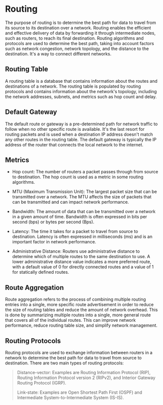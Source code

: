 # Routing 

The purpose of routing is to determine the best path for data to travel from its source to its destination over a network. Routing enables the efficient and effective delivery of data by forwarding it through intermediate nodes, such as routers, to reach its final destination. Routing algorithms and protocols are used to determine the best path, taking into account factors such as network congestion, network topology, and the distance to the destination. It's a way to connect different networks.

## Routing Table
A routing table is a database that contains information about the routes and destinations of a network. The routing table is populated by routing protocols and contains information about the network's topology, including the network addresses, subnets, and metrics such as hop count and delay.

## Default Gateway

The default route or gateway is a pre-determined path for network traffic to follow when no other specific route is available. It's the last resort for routing packets and is used when a destination IP address doesn't match any other routes in the routing table. The default gateway is typically the IP address of the router that connects the local network to the internet.

## Metrics 

- Hop count: The number of routers a packet passes through from source to destination. The hop count is used as a metric in some routing algorithms.

- MTU (Maximum Transmission Unit): The largest packet size that can be transmitted over a network. The MTU affects the size of packets that can be transmitted and can impact network performance.

- Bandwidth: The amount of data that can be transmitted over a network in a given amount of time. Bandwidth is often expressed in bits per second (bps) or bytes per second (Bps).

- Latency: The time it takes for a packet to travel from source to destination. Latency is often expressed in milliseconds (ms) and is an important factor in network performance.

- Administrative Distance: Routers use administrative distance to determine which of multiple routes to the same destination to use. A lower administrative distance value indicates a more preferred route, with a default value of 0 for directly connected routes and a value of 1 for statically defined routes.

## Route Aggregation

Route aggregation refers to the process of combining multiple routing entries into a single, more specific route advertisement in order to reduce the size of routing tables and reduce the amount of network overhead. This is done by summarizing multiple routes into a single, more general route that covers all of the individual routes. This can improve network performance, reduce routing table size, and simplify network management.

## Routing Protocols

Routing protocols are used to exchange information between routers in a network to determine the best path for data to travel from source to destination. There are two main types of routing protocols:

> Distance-vector: Examples are Routing Information Protocol (RIP), Routing Information Protocol version 2 (RIPv2), and Interior Gateway Routing Protocol (IGRP).
>
> Link-state: Examples are Open Shortest Path First (OSPF) and Intermediate System-to-Intermediate System (IS-IS).


